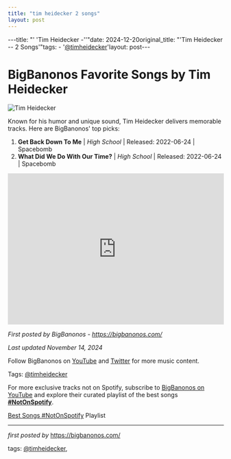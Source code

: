 ```yaml
---
title: "tim heidecker 2 songs"
layout: post
---
```

---title: "' 'Tim Heidecker -''"date: 2024-12-20original_title: "'Tim Heidecker -- 2 Songs'"tags:  - '[@timheidecker](/tags/timheidecker/)'layout: post---<h1>BigBanonos Favorite Songs by Tim Heidecker</h1><img src="https://www.unitedtalent.com/_next/image?url=https%3A%2F%2Fimages.ctfassets.net%2Fq5l7sv7fkjc7%2FoeGdW1lckj8gvlsLKWpPFk9nmv1sgR1ckFNRHphwV4J%2Fd5c1c5ac541bb117cd6bfc9dcbab6182%2FTim_Headshot.jpg&w=3840&q=75" alt="Tim Heidecker"> <p>Known for his humor and unique sound, Tim Heidecker delivers memorable tracks. Here are BigBanonos' top picks:</p> <ol> <li><strong>Get Back Down To Me</strong> | <em>High School</em> | Released: 2022-06-24 | Spacebomb</li> <li><strong>What Did We Do With Our Time?</strong> | <em>High School</em> | Released: 2022-06-24 | Spacebomb</li></ol> <div> <iframe src="https://open.spotify.com/embed/playlist/5wMxWlc7J219Sq8M37tdJy?utm_source=generator" width="100%" height="352" frameborder="0" allowfullscreen="" allow="autoplay; clipboard-write; encrypted-media; fullscreen; picture-in-picture" loading="lazy"></iframe></div> <p><em>First posted by BigBanonos - <a href="https://bigbanonos.com/">https://bigbanonos.com/</a></em></p><p><em>Last updated November 14, 2024</em></p><p>Follow BigBanonos on <a href="https://www.youtube.com/[@BigBanonos](/tags/BigBanonos/)">YouTube</a> and <a href="https://x.com/bigbanonos">Twitter</a> for more music content.</p><p>Tags: [@timheidecker](/tags/timheidecker/)</p><!--Subscribe and Playlist Links--><div>    <p>For more exclusive tracks not on Spotify, subscribe to <a href="https://www.youtube.com/[@BigBanonos](/tags/BigBanonos/)" target="_blank">BigBanonos on YouTube</a> and explore their curated playlist of the best songs <strong>[#NotOnSpotify](/tags/NotOnSpotify/)</strong>.</p>    <p><a href="https://www.youtube.com/playlist?list=PLtuNtuTatqI0kFahUCbtbfenC_ET5O_tr" target="_blank">Best Songs [#NotOnSpotify](/tags/NotOnSpotify/) Playlist<br /></a></p></div><hr /><p><em>first posted by</em> <a href="https://bigbanonos.com/" rel="noopener" target="_new">https://bigbanonos.com/</a></p><p>tags: [@timheidecker](/tags/timheidecker/),</p>